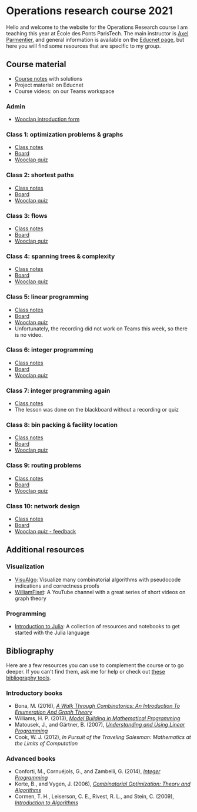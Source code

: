 # Operations research course 2021

Hello and welcome to the website for the Operations Research course I am teaching this year at École des Ponts ParisTech. The main instructor is [Axel Parmentier](https://cermics.enpc.fr/~parmenta/), and general information is available on the [Educnet page](https://educnet.enpc.fr/course/view.php?id=1215), but here you will find some resources that are specific to my group.

## Course material

- [Course notes](https://educnet.enpc.fr/mod/resource/view.php?id=32229) with solutions
- Project material: on Educnet
- Course videos: on our Teams workspace

### Admin

- [Wooclap introduction form](https://www.wooclap.com/REOP2021GDADMIN)

### Class 1: optimization problems & graphs

- [Class notes](notes/REOPGDS1_notes.pdf)
- [Board](notes/REOPGDS1_board.pdf)
- [Wooclap quiz](https://www.wooclap.com/REOP2021GDS1)

### Class 2: shortest paths

- [Class notes](notes/REOPGDS2_notes.pdf)
- [Board](notes/REOPGDS2_board.pdf)
- [Wooclap quiz](https://www.wooclap.com/REOP2021GDS2)

### Class 3: flows

- [Class notes](notes/REOPGDS3_notes.pdf)
- [Board](notes/REOPGDS3_board.pdf)
- [Wooclap quiz](https://www.wooclap.com/REOP2021GDS3)

### Class 4: spanning trees & complexity

- [Class notes](notes/REOPGDS4_notes.pdf)
- [Board](notes/REOPGDS4_board.pdf)
- [Wooclap quiz](https://www.wooclap.com/REOP2021GDS4)

### Class 5: linear programming

- [Class notes](notes/REOPGDS5_notes.pdf)
- [Board](notes/REOPGDS5_board.pdf)
- [Wooclap quiz](https://www.wooclap.com/REOP2021GDS5)
- Unfortunately, the recording did not work on Teams this week, so there is no video.

### Class 6: integer programming

- [Class notes](notes/REOPGDS6_notes.pdf)
- [Board](notes/REOPGDS6_board.pdf)
- [Wooclap quiz](https://www.wooclap.com/REOP2021GDS6)

### Class 7: integer programming again

- [Class notes](notes/REOPGDS7_notes.pdf)
- The lesson was done on the blackboard without a recording or quiz

### Class 8: bin packing & facility location

- [Class notes](notes/REOPGDS8_notes.pdf)
- [Board](notes/REOPGDS8_board.pdf)
- [Wooclap quiz](https://www.wooclap.com/REOP2021GDS8)

### Class 9: routing problems

- [Class notes](notes/REOPGDS9_notes.pdf)
- [Board](notes/REOPGDS9_board.pdf)
- [Wooclap quiz](https://www.wooclap.com/REOP2021GDS9)

### Class 10: network design

- [Class notes](notes/REOPGDS10_notes.pdf)
- [Board](notes/REOPGDS10_board.pdf)
- [Wooclap quiz - feedback](https://www.wooclap.com/REOP2021GDFB)

## Additional resources

### Visualization

- [VisuAlgo](https://visualgo.net/en): Visualize many combinatorial algorithms with pseudocode indications and correctness proofs
- [WilliamFiset](https://www.youtube.com/channel/UCD8yeTczadqdARzQUp29PJw): A YouTube channel with a great series of short videos on graph theory

### Programming

- [Introduction to Julia](https://gdalle.github.io/IntroJulia/): A collection of resources and notebooks to get started with the Julia language

## Bibliography

Here are a few resources you can use to complement the course or to go deeper. If you can't find them, ask me for help or check out [these bibliography tools](https://gdalle.github.io/phd-resources/general/bibliography/).

### Introductory books

- Bona, M. (2016), *[A Walk Through Combinatorics: An Introduction To Enumeration And Graph Theory](https://www.microlinkcolleges.net/elib/files/undergraduate/Mathematics/A%20Walk%20Through%20Combinatorics%20An%20Introduction%20to%20Enumeration%20and%20Graph%20Theory.pdf)*
- Williams, H. P. (2013), *[Model Building in Mathematical Programming](http://pourghaderi.com/wp-content/uploads/2018/12/Wiliams-Model-Building-in-Mathematical-Programming-5th-2013.pdf)*
- Matousek, J., and Gärtner, B. (2007), *[Understanding and Using Linear Programming](https://blogs.epfl.ch/extrema/documents/Maison%2020.05.10.pdf)*
- Cook, W. J. (2012), *In Pursuit of the Traveling Salesman: Mathematics at the Limits of Computation*

### Advanced books

- Conforti, M., Cornuéjols, G., and Zambelli, G. (2014), *[Integer Programming](https://solab.kaist.ac.kr/files/IP/IP2017/2014_Integer%20Prog_Conforti-Cornuejols-Zambelli.pdf)*
- Korte, B., and Vygen, J. (2006), *[Combinatorial Optimization: Theory and Algorithms](https://www.mathematik.uni-muenchen.de/~kpanagio/KombOpt/book.pdf)*
- Cormen, T. H., Leiserson, C. E., Rivest, R. L., and Stein, C. (2009), *[Introduction to Algorithms](https://edutechlearners.com/download/Introduction_to_algorithms-3rd%20Edition.pdf)*